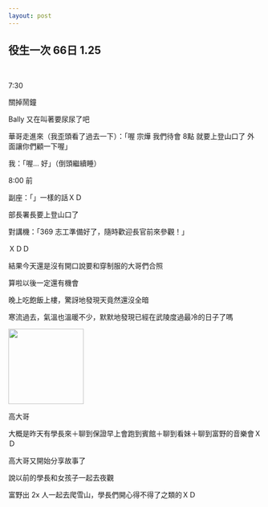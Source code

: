 ```yaml
---
layout: post
---
```


役生一次 66日 1.25
---

<br>

7:30 

關掉鬧鐘

Bally 又在叫著要尿尿了吧

華哥走進來（我歪頭看了過去一下）：「喔 宗燁 我們待會 8點 就要上登山口了 外面讓你們顧一下喔」

我：「喔... 好」（倒頭繼續睡）

8:00 前

副座：「」一樣的話ＸＤ

部長署長要上登山口了

對講機：「369 志工準備好了，隨時歡迎長官前來參觀！」

ＸＤＤ



結果今天還是沒有開口說要和穿制服的大哥們合照

算啦以後一定還有機會



晚上吃飽飯上樓，驚訝地發現天竟然還沒全暗

寒流過去，氣溫也溫暖不少，默默地發現已經在武陵度過最冷的日子了嗎

<img src="{{site.url}}/img/2015-01-14/heavy1.png" height="150px">

高大哥

大概是昨天有學長來＋聊到保證早上會跑到賓館＋聊到看妹＋聊到富野的音樂會ＸＤ

高大哥又開始分享故事了

說以前的學長和女孩子一起去夜觀

富野出 2x 人一起去爬雪山，學長們開心得不得了之類的ＸＤ

<br>
